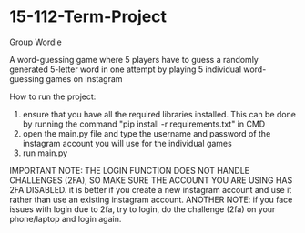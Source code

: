 # 15-112-Term-Project
Group Wordle

A word-guessing game where 5 players have to guess a randomly generated 5-letter word in one attempt 
by playing 5 individual word-guessing games on instagram

How to run the project:
1) ensure that you have all the required libraries installed. This can be done by running the command "pip install -r requirements.txt" in CMD
2) open the main.py file and type the username and password of the instagram account you will use for the individual games
3) run main.py

IMPORTANT NOTE: THE LOGIN FUNCTION DOES NOT HANDLE CHALLENGES (2FA), SO MAKE SURE THE ACCOUNT YOU ARE USING HAS 2FA DISABLED. it is better if you create a new 
instagram account and use it rather than use an existing instagram account.
ANOTHER NOTE: if you face issues with login due to 2fa, try to login, do the challenge (2fa) on your phone/laptop and login again.
